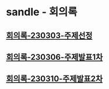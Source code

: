 # sandle - 회의록

## [회의록-230303-주제선정](https://github.com/darktemi/sandle/blob/main/proceedings/%ED%9A%8C%EC%9D%98%EB%A1%9D_230303_%5B%EC%A3%BC%EC%A0%9C%EC%84%A0%EC%A0%95%5D.md)

## [회의록-230306-주제발표1차](https://github.com/darktemi/sandle/blob/main/proceedings/%ED%9A%8C%EC%9D%98%EB%A1%9D_230306_%5B%EC%A3%BC%EC%A0%9C%EB%B0%9C%ED%91%9C-2%EC%B0%A8%20%EC%A4%80%EB%B9%84%5D%20UI%20Proto%20Type%20%26%20Use%20Case%20Diagram%20.md)

## [회의록-230310-주제발표2차](https://github.com/darktemi/sandle/blob/main/proceedings/%ED%9A%8C%EC%9D%98%EB%A1%9D_230310_%5B%EC%A3%BC%EC%A0%9C%EB%B0%9C%ED%91%9C-2%EC%B0%A8%5D%20UI%20Proto%20Type%20%26%20Use%20Case%20Diagram.md)
